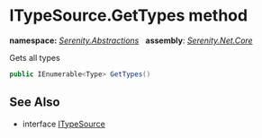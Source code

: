 # ITypeSource.GetTypes method
**namespace:** *[Serenity.Abstractions](../../README.md#serenity.abstractions-namespace)*   **assembly**: *[Serenity.Net.Core](../../README.md)*

Gets all types

```csharp
public IEnumerable<Type> GetTypes()
```

## See Also

* interface [ITypeSource](../ITypeSource.md)